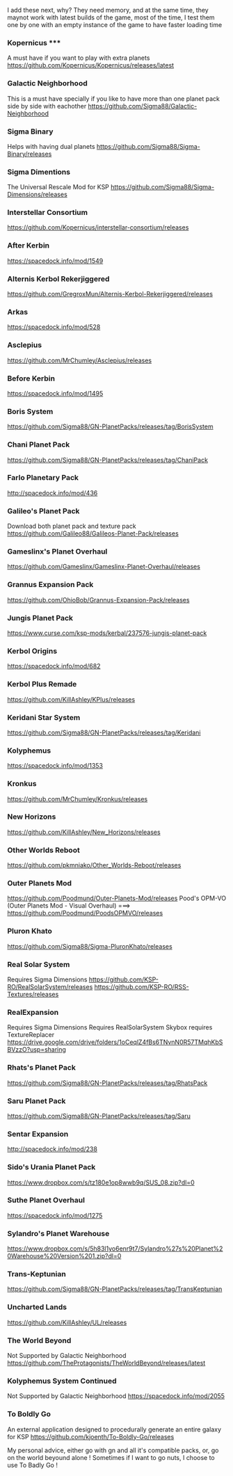 I add these next, why? They need memory, and at the same time, they maynot work with latest builds of the game, most of the time, I test them one by one with an empty instance of the game to have faster loading time

### Kopernicus ***
A must have if you want to play with extra planets
https://github.com/Kopernicus/Kopernicus/releases/latest

### Galactic Neighborhood
This is a must have specially if you like to have more than one planet pack side by side with eachother
https://github.com/Sigma88/Galactic-Neighborhood

### Sigma Binary
Helps with having dual planets
https://github.com/Sigma88/Sigma-Binary/releases

### Sigma Dimentions
The Universal Rescale Mod for KSP
https://github.com/Sigma88/Sigma-Dimensions/releases

### Interstellar Consortium
https://github.com/Kopernicus/interstellar-consortium/releases

### After Kerbin
https://spacedock.info/mod/1549

### Alternis Kerbol Rekerjiggered
https://github.com/GregroxMun/Alternis-Kerbol-Rekerjiggered/releases

### Arkas
https://spacedock.info/mod/528

### Asclepius
https://github.com/MrChumley/Asclepius/releases

### Before Kerbin
https://spacedock.info/mod/1495

### Boris System
https://github.com/Sigma88/GN-PlanetPacks/releases/tag/BorisSystem

### Chani Planet Pack
https://github.com/Sigma88/GN-PlanetPacks/releases/tag/ChaniPack

### Farlo Planetary Pack
http://spacedock.info/mod/436

### Galileo's Planet Pack
Download both planet pack and texture pack
https://github.com/Galileo88/Galileos-Planet-Pack/releases

### Gameslinx's Planet Overhaul
https://github.com/Gameslinx/Gameslinx-Planet-Overhaul/releases

### Grannus Expansion Pack
https://github.com/OhioBob/Grannus-Expansion-Pack/releases

### Jungis Planet Pack
https://www.curse.com/ksp-mods/kerbal/237576-jungis-planet-pack

### Kerbol Origins
https://spacedock.info/mod/682

### Kerbol Plus Remade
https://github.com/KillAshley/KPlus/releases

### Keridani Star System
https://github.com/Sigma88/GN-PlanetPacks/releases/tag/Keridani

### Kolyphemus
https://spacedock.info/mod/1353

### Kronkus
https://github.com/MrChumley/Kronkus/releases

### New Horizons
https://github.com/KillAshley/New_Horizons/releases

### Other Worlds Reboot
https://github.com/pkmniako/Other_Worlds-Reboot/releases

### Outer Planets Mod
https://github.com/Poodmund/Outer-Planets-Mod/releases
Pood's OPM-VO (Outer Planets Mod - Visual Overhaul) ===> https://github.com/Poodmund/PoodsOPMVO/releases

### Pluron Khato
https://github.com/Sigma88/Sigma-PluronKhato/releases

### Real Solar System
Requires Sigma Dimensions
https://github.com/KSP-RO/RealSolarSystem/releases
https://github.com/KSP-RO/RSS-Textures/releases

### RealExpansion
Requires Sigma Dimensions
Requires RealSolarSystem
Skybox requires TextureReplacer
https://drive.google.com/drive/folders/1oCeqlZ4fBs6TNvnN0R57TMqhKbSBVzzO?usp=sharing

### Rhats's Planet Pack
https://github.com/Sigma88/GN-PlanetPacks/releases/tag/RhatsPack

### Saru Planet Pack
https://github.com/Sigma88/GN-PlanetPacks/releases/tag/Saru

### Sentar Expansion
http://spacedock.info/mod/238

### Sido's Urania Planet Pack
https://www.dropbox.com/s/tz180e1op8wwb9q/SUS_08.zip?dl=0

### Suthe Planet Overhaul
https://spacedock.info/mod/1275

### Sylandro's Planet Warehouse
https://www.dropbox.com/s/5h83l1yo6enr9t7/Sylandro%27s%20Planet%20Warehouse%20Version%201.zip?dl=0

### Trans-Keptunian
https://github.com/Sigma88/GN-PlanetPacks/releases/tag/TransKeptunian

### Uncharted Lands
https://github.com/KillAshley/UL/releases

### The World Beyond
Not Supported by Galactic Neighborhood
https://github.com/TheProtagonists/TheWorldBeyond/releases/latest

### Kolyphemus System Continued
Not Supported by Galactic Neighborhood
https://spacedock.info/mod/2055

### To Boldly Go
An external application designed to procedurally generate an entire galaxy for KSP
https://github.com/kjoenth/To-Boldly-Go/releases

My personal advice, either go with gn and all it's compatible packs, or, go on the world beyound alone ! Sometimes if I want to go nuts, I choose to use To Badly Go !
